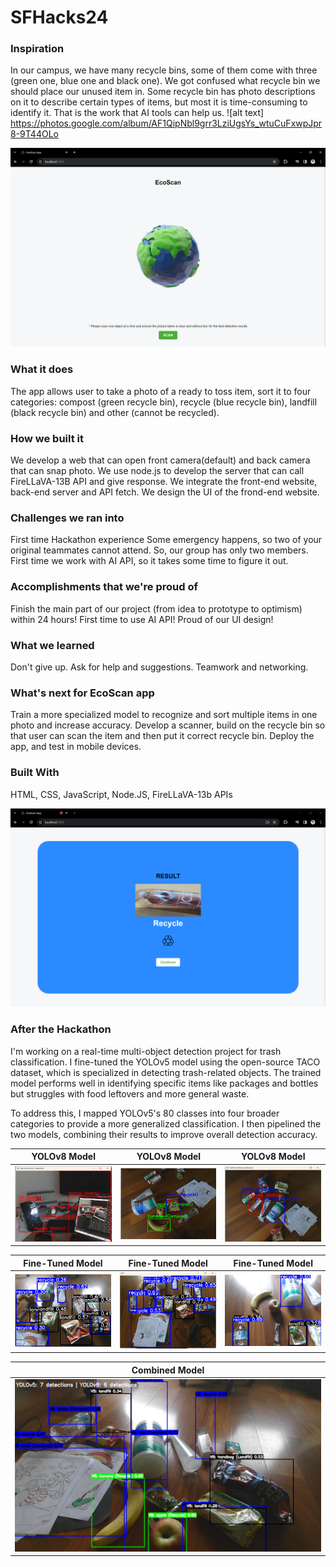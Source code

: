 # SFHacks24

### Inspiration
In our campus, we have many recycle bins, some of them come with three (green one, blue one and black one). We got confused what recycle bin we should place our unused item in. Some recycle bin has photo descriptions on it to describe certain types of items, but most it is time-consuming to identify it. That is the work that AI tools can help us. ![alt text] https://photos.google.com/album/AF1QipNbl9grr3LziUgsYs_wtuCuFxwpJpr8-9T44OLo

![Image Alt Text](./my-app/images/thumbnail.png)

### What it does
The app allows user to take a photo of a ready to toss item, sort it to four categories: compost (green recycle bin), recycle (blue recycle bin), landfill (black recycle bin) and other (cannot be recycled).

### How we built it
We develop a web that can open front camera(default) and back camera that can snap photo.
We use node.js to develop the server that can call FireLLaVA-13B API and give response.
We integrate the front-end website, back-end server and API fetch.
We design the UI of the frond-end website.

### Challenges we ran into
First time Hackathon experience
Some emergency happens, so two of your original teammates cannot attend. So, our group has only two members.
First time we work with AI API, so it takes some time to figure it out.

### Accomplishments that we're proud of
Finish the main part of our project (from idea to prototype to optimism) within 24 hours!
First time to use AI API!
Proud of our UI design!

### What we learned
Don't give up.
Ask for help and suggestions.
Teamwork and networking.

### What's next for EcoScan app
Train a more specialized model to recognize and sort multiple items in one photo and increase accuracy.
Develop a scanner, build on the recycle bin so that user can scan the item and then put it correct recycle bin.
Deploy the app, and test in mobile devices.

### Built With
HTML, CSS, JavaScript, Node.JS, FireLLaVA-13b APIs

![Image Alt Text](./my-app/images/demo.png)

### After the Hackathon
I'm working on a real-time multi-object detection project for trash classification. I fine-tuned the YOLOv5 model using the open-source TACO dataset, which is specialized in detecting trash-related objects. The trained model performs well in identifying specific items like packages and bottles but struggles with food leftovers and more general waste.

To address this, I mapped YOLOv5's 80 classes into four broader categories to provide a more generalized classification. I then pipelined the two models, combining their results to improve overall detection accuracy.



| YOLOv8 Model | YOLOv8 Model | YOLOv8 Model |
|-------------|-------------|-------------|
| ![Image 1](./my-app/images/test_merge_v8_1.png) | ![Image 2](./my-app/images/test_merge_v8_2.png) | ![Image 3](./my-app/images/test_merge_v8_3.png) |

| Fine-Tuned Model | Fine-Tuned Model | Fine-Tuned Model |
|------------------|------------------|------------------|
| ![Image 4](./my-app/images/test_taco_1.png) | ![Image 5](./my-app/images/test_taco_2.png) | ![Image 6](./my-app/images/test_taco_3.png) |

| Combined Model |
|---------------|
| ![Image 7](./my-app/images/test_combine.png) |




